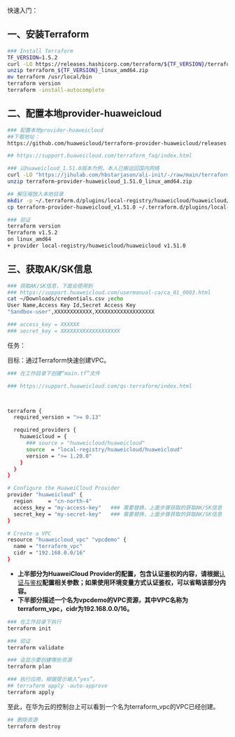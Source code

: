 快速入门：

## 一、安装Terraform    
```bash
### Install Terraform
TF_VERSION=1.5.2
curl -LO https://releases.hashicorp.com/terraform/${TF_VERSION}/terraform_${TF_VERSION}_linux_amd64.zip
unzip terraform_${TF_VERSION}_linux_amd64.zip
mv terraform /usr/local/bin
terraform version   
terraform -install-autocomplete

```

## 二、配置本地provider-huaweicloud   
```bash
### 配置本地provider-huaweicloud
##下载地址：
https://github.com/huaweicloud/terraform-provider-huaweicloud/releases  

## https://support.huaweicloud.com/terraform_faq/index.html

### 以huaweicloud_1.51.0版本为例，本人已搬运回国内网络
curl -LO "https://jihulab.com/hbstarjason/ali-init/-/raw/main/terraform-provider-huaweicloud_1.51.0_linux_amd64.zip"
unzip terraform-provider-huaweicloud_1.51.0_linux_amd64.zip

## 解压缩放入本地目录
mkdir -p ~/.terraform.d/plugins/local-registry/huaweicloud/huaweicloud/1.51.0/linux_amd64/
cp terraform-provider-huaweicloud_v1.51.0 ~/.terraform.d/plugins/local-registry/huaweicloud/huaweicloud/1.51.0/linux_amd64/

### 验证
terraform version 
Terraform v1.5.2
on linux_amd64
+ provider local-registry/huaweicloud/huaweicloud v1.51.0

```

## 三、获取AK/SK信息 
```bash
### 获取AK/SK信息，下面会使用到
### https://support.huaweicloud.com/usermanual-ca/ca_01_0003.html
cat ~/Downloads/credentials.csv ;echo
User Name,Access Key Id,Secret Access Key
"Sandbox-user",XXXXXXXXXXXX,XXXXXXXXXXXXXXXXXXX

### access_key = XXXXXX
### secret_key = XXXXXXXXXXXXXXXXXXX
```

任务：

目标：通过Terraform快速创建VPC。

```bash
### 在工作目录下创建“main.tf”文件

### https://support.huaweicloud.com/qs-terraform/index.html



terraform {
  required_version = ">= 0.13"

  required_providers {
    huaweicloud = {
      ### source = "huaweicloud/huaweicloud"
      source  = "local-registry/huaweicloud/huaweicloud"
      version = ">= 1.20.0"
    }
  }
}

# Configure the HuaweiCloud Provider
provider "huaweicloud" {
  region     = "cn-north-4"
  access_key = "my-access-key"   ### 需要替换，上面步骤获取的获取AK/SK信息
  secret_key = "my-secret-key"   ### 需要替换，上面步骤获取的获取AK/SK信息
}

# Create a VPC
resource "huaweicloud_vpc" "vpcdemo" {
  name = "terraform_vpc"
  cidr = "192.168.0.0/16"
}

```


* **上半部分为HuaweiCloud Provider的配置，包含认证鉴权的内容，请根据**[认证与鉴权](https://support.huaweicloud.com/qs-terraform/index.html#index__section10626219155518)**配置相关参数；如果使用环境变量方式认证鉴权，可以省略该部分内容。**
* **下半部分描述一个名为vpcdemo的VPC资源，其中VPC名称为terraform_vpc，cidr为192.168.0.0/16。**   

```bash
### 在工作目录下执行
terraform init

### 验证
terraform validate

### 会显示要创建哪些资源
terraform plan

### 执行应用，根据提示输入“yes”。
## terraform apply -auto-approve
terraform apply

```


至此，在华为云的控制台上可以看到一个名为terraform_vpc的VPC已经创建。

```bash
## 删除资源
terraform destroy

```


